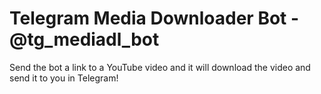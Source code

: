# Telegram Media Downloader Bot - @tg_mediadl_bot

Send the bot a link to a YouTube video and it will download the video and send it to you in Telegram!
